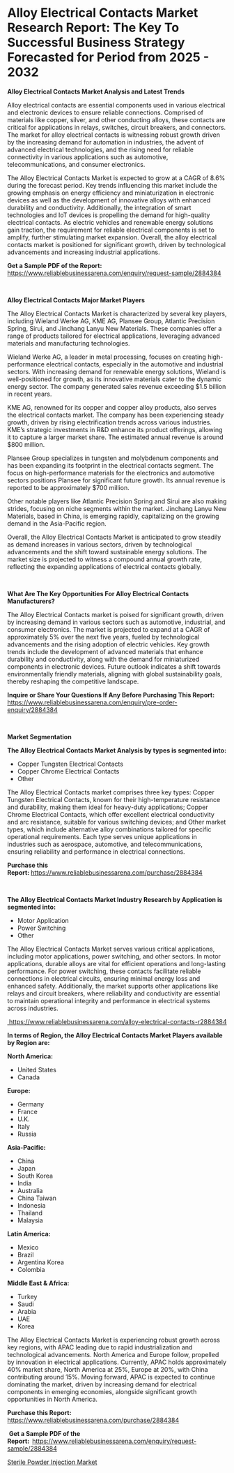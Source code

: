 <p><h1>Alloy Electrical Contacts Market Research Report: The Key To Successful Business Strategy Forecasted for Period from 2025 - 2032</h1></p><p><strong>Alloy Electrical Contacts Market Analysis and Latest Trends</strong></p>
<p><p>Alloy electrical contacts are essential components used in various electrical and electronic devices to ensure reliable connections. Comprised of materials like copper, silver, and other conducting alloys, these contacts are critical for applications in relays, switches, circuit breakers, and connectors. The market for alloy electrical contacts is witnessing robust growth driven by the increasing demand for automation in industries, the advent of advanced electrical technologies, and the rising need for reliable connectivity in various applications such as automotive, telecommunications, and consumer electronics.</p><p>The Alloy Electrical Contacts Market is expected to grow at a CAGR of 8.6% during the forecast period. Key trends influencing this market include the growing emphasis on energy efficiency and miniaturization in electronic devices as well as the development of innovative alloys with enhanced durability and conductivity. Additionally, the integration of smart technologies and IoT devices is propelling the demand for high-quality electrical contacts. As electric vehicles and renewable energy solutions gain traction, the requirement for reliable electrical components is set to amplify, further stimulating market expansion. Overall, the alloy electrical contacts market is positioned for significant growth, driven by technological advancements and increasing industrial applications.</p></p>
<p><strong>Get a Sample PDF of the Report:&nbsp;</strong> <a href="https://www.reliablebusinessarena.com/enquiry/request-sample/2884384?utm_campaign=2793&utm_medium=2&utm_source=Github&utm_content=ia&utm_term=13032025&utm_id=alloy-electrical-contacts">https://www.reliablebusinessarena.com/enquiry/request-sample/2884384</a></p>
<p>&nbsp;</p>
<p><strong>Alloy Electrical Contacts Major Market Players</strong></p>
<p><p>The Alloy Electrical Contacts Market is characterized by several key players, including Wieland Werke AG, KME AG, Plansee Group, Atlantic Precision Spring, Sirui, and Jinchang Lanyu New Materials. These companies offer a range of products tailored for electrical applications, leveraging advanced materials and manufacturing technologies.</p><p>Wieland Werke AG, a leader in metal processing, focuses on creating high-performance electrical contacts, especially in the automotive and industrial sectors. With increasing demand for renewable energy solutions, Wieland is well-positioned for growth, as its innovative materials cater to the dynamic energy sector. The company generated sales revenue exceeding $1.5 billion in recent years.</p><p>KME AG, renowned for its copper and copper alloy products, also serves the electrical contacts market. The company has been experiencing steady growth, driven by rising electrification trends across various industries. KME’s strategic investments in R&D enhance its product offerings, allowing it to capture a larger market share. The estimated annual revenue is around $800 million.</p><p>Plansee Group specializes in tungsten and molybdenum components and has been expanding its footprint in the electrical contacts segment. The focus on high-performance materials for the electronics and automotive sectors positions Plansee for significant future growth. Its annual revenue is reported to be approximately $700 million.</p><p>Other notable players like Atlantic Precision Spring and Sirui are also making strides, focusing on niche segments within the market. Jinchang Lanyu New Materials, based in China, is emerging rapidly, capitalizing on the growing demand in the Asia-Pacific region.</p><p>Overall, the Alloy Electrical Contacts Market is anticipated to grow steadily as demand increases in various sectors, driven by technological advancements and the shift toward sustainable energy solutions. The market size is projected to witness a compound annual growth rate, reflecting the expanding applications of electrical contacts globally.</p></p>
<p>&nbsp;</p>
<p><strong>What Are The Key Opportunities For Alloy Electrical Contacts Manufacturers?</strong></p>
<p><p>The Alloy Electrical Contacts market is poised for significant growth, driven by increasing demand in various sectors such as automotive, industrial, and consumer electronics. The market is projected to expand at a CAGR of approximately 5% over the next five years, fueled by technological advancements and the rising adoption of electric vehicles. Key growth trends include the development of advanced materials that enhance durability and conductivity, along with the demand for miniaturized components in electronic devices. Future outlook indicates a shift towards environmentally friendly materials, aligning with global sustainability goals, thereby reshaping the competitive landscape.</p></p>
<p><strong>Inquire or Share Your Questions If Any Before Purchasing This Report:</strong> <a href="https://www.reliablebusinessarena.com/enquiry/pre-order-enquiry/2884384?utm_campaign=2793&utm_medium=2&utm_source=Github&utm_content=ia&utm_term=13032025&utm_id=alloy-electrical-contacts">https://www.reliablebusinessarena.com/enquiry/pre-order-enquiry/2884384</a></p>
<p>&nbsp;</p>
<p><strong>Market Segmentation</strong></p>
<p><strong>The Alloy Electrical Contacts Market Analysis by types is segmented into:</strong></p>
<p><ul><li>Copper Tungsten Electrical Contacts</li><li>Copper Chrome Electrical Contacts</li><li>Other</li></ul></p>
<p><p>The Alloy Electrical Contacts market comprises three key types: Copper Tungsten Electrical Contacts, known for their high-temperature resistance and durability, making them ideal for heavy-duty applications; Copper Chrome Electrical Contacts, which offer excellent electrical conductivity and arc resistance, suitable for various switching devices; and Other market types, which include alternative alloy combinations tailored for specific operational requirements. Each type serves unique applications in industries such as aerospace, automotive, and telecommunications, ensuring reliability and performance in electrical connections.</p></p>
<p><strong>Purchase this Report:&nbsp;</strong><a href="https://www.reliablebusinessarena.com/purchase/2884384?utm_campaign=2793&utm_medium=2&utm_source=Github&utm_content=ia&utm_term=13032025&utm_id=alloy-electrical-contacts">https://www.reliablebusinessarena.com/purchase/2884384</a></p>
<p>&nbsp;</p>
<p><strong>The Alloy Electrical Contacts Market Industry Research by Application is segmented into:</strong></p>
<p><ul><li>Motor Application</li><li>Power Switching</li><li>Other</li></ul></p>
<p><p>The Alloy Electrical Contacts Market serves various critical applications, including motor applications, power switching, and other sectors. In motor applications, durable alloys are vital for efficient operations and long-lasting performance. For power switching, these contacts facilitate reliable connections in electrical circuits, ensuring minimal energy loss and enhanced safety. Additionally, the market supports other applications like relays and circuit breakers, where reliability and conductivity are essential to maintain operational integrity and performance in electrical systems across industries.</p></p>
<p><a href="https://www.reliablebusinessarena.com/alloy-electrical-contacts-r2884384?utm_campaign=2793&utm_medium=2&utm_source=Github&utm_content=ia&utm_term=13032025&utm_id=alloy-electrical-contacts">&nbsp;https://www.reliablebusinessarena.com/alloy-electrical-contacts-r2884384</a></p>
<p><strong>In terms of Region, the Alloy Electrical Contacts Market Players available by Region are:</strong></p>
<p>
    <p> <strong> North America: </strong>
        <ul>
            <li>United States</li>
            <li>Canada</li>
        </ul>
        </p> 
    <p> <strong> Europe: </strong>
        <ul>
            <li>Germany</li>
            <li>France</li>
            <li>U.K.</li>
            <li>Italy</li>
            <li>Russia</li>
        </ul>
        </p> 
    <p> <strong> Asia-Pacific: </strong>
        <ul>
            <li>China</li>
            <li>Japan</li>
            <li>South Korea</li>
            <li>India</li>
            <li>Australia</li>
            <li>China Taiwan</li>
            <li>Indonesia</li>
            <li>Thailand</li>
            <li>Malaysia</li>
        </ul>
        </p> 
    <p> <strong> Latin America: </strong>
        <ul>
            <li>Mexico</li>
            <li>Brazil</li>
            <li>Argentina Korea</li>
            <li>Colombia</li>
        </ul>
        </p> 
    <p> <strong> Middle East & Africa: </strong>
        <ul>
            <li>Turkey</li>
            <li>Saudi</li>
            <li>Arabia</li>
            <li>UAE</li>
            <li>Korea</li>
        </ul>
    </p>
    </p>
<p><p>The Alloy Electrical Contacts Market is experiencing robust growth across key regions, with APAC leading due to rapid industrialization and technological advancements. North America and Europe follow, propelled by innovation in electrical applications. Currently, APAC holds approximately 40% market share, North America at 25%, Europe at 20%, with China contributing around 15%. Moving forward, APAC is expected to continue dominating the market, driven by increasing demand for electrical components in emerging economies, alongside significant growth opportunities in North America.</p></p>
<p><strong>Purchase this Report: </strong><a href="https://www.reliablebusinessarena.com/purchase/2884384?utm_campaign=2793&utm_medium=2&utm_source=Github&utm_content=ia&utm_term=13032025&utm_id=alloy-electrical-contacts">https://www.reliablebusinessarena.com/purchase/2884384</a></p>
<p>&nbsp;<strong>Get a Sample PDF of the Report:&nbsp;&nbsp;</strong><a href="https://www.reliablebusinessarena.com/enquiry/request-sample/2884384?utm_campaign=2793&utm_medium=2&utm_source=Github&utm_content=ia&utm_term=13032025&utm_id=alloy-electrical-contacts">https://www.reliablebusinessarena.com/enquiry/request-sample/2884384</a></p>
<p><strong></strong></p>
<p><p><a href="https://github.com/berbelsagwan/Market-Research-Report-List-1/blob/main/sterile-powder-injection-market.md?utm_campaign=2793&utm_medium=2&utm_source=Github&utm_content=ia&utm_term=13032025&utm_id=alloy-electrical-contacts">Sterile Powder Injection Market</a></p></p>
